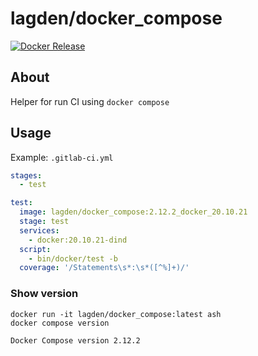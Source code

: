# lagden/docker_compose

[![Docker Release][dockerelease-img]][dockerelease]

[dockerelease-img]:    https://img.shields.io/docker/v/lagden/docker_compose/2.12.2_docker_20.10.21
[dockerelease]:        https://hub.docker.com/r/lagden/docker_compose


## About

Helper for run CI using `docker compose`


## Usage

Example: `.gitlab-ci.yml`

```yaml
stages:
  - test

test:
  image: lagden/docker_compose:2.12.2_docker_20.10.21
  stage: test
  services:
    - docker:20.10.21-dind
  script:
    - bin/docker/test -b
  coverage: '/Statements\s*:\s*([^%]+)/'
```


### Show version

```
docker run -it lagden/docker_compose:latest ash
docker compose version

Docker Compose version 2.12.2
```
